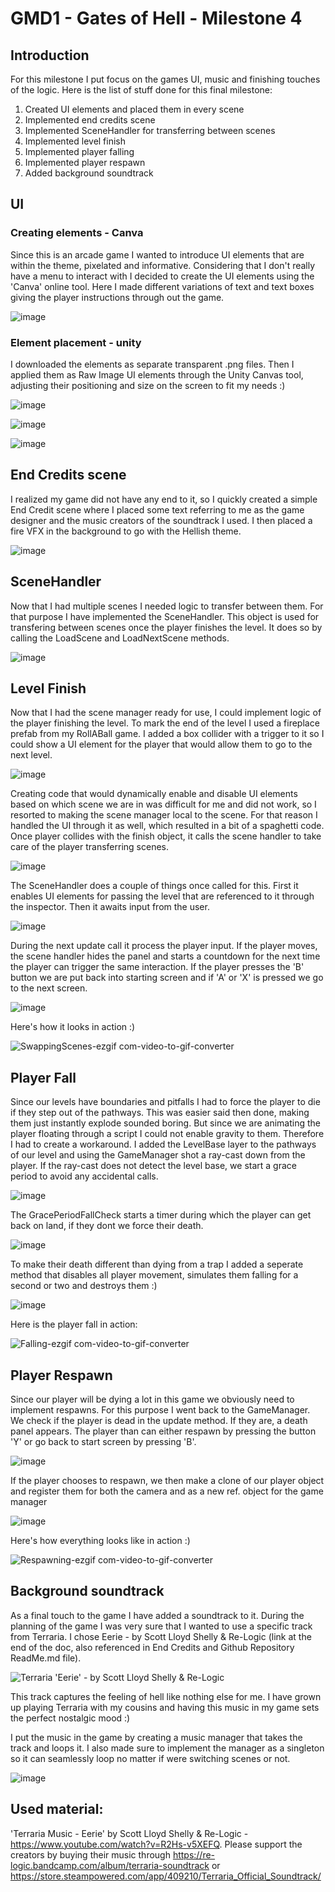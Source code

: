 # GMD1 - Gates of Hell - Milestone 4
## Introduction
For this milestone I put focus on the games UI, music and finishing touches of the logic. Here is the list of stuff done for this final milestone:
1. Created UI elements and placed them in every scene
2. Implemented end credits scene
3. Implemented SceneHandler for transferring between scenes
4. Implemented level finish
5. Implemented player falling
6. Implemented player respawn
7. Added background soundtrack

## UI
### Creating elements - Canva
Since this is an arcade game I wanted to introduce UI elements that are within the theme, pixelated and informative. Considering that I don't really have a menu to interact with I decided to create the UI elements using the 'Canva' online tool. Here I made different variations of text and text boxes giving the player instructions through out the game.

![image](https://github.com/user-attachments/assets/a0575e02-99af-4ff9-b62f-ba80e8bbf43e)

### Element placement - unity
I downloaded the elements as separate transparent .png files. Then I applied them as Raw Image UI elements through the Unity Canvas tool, adjusting their positioning and size on the screen to fit my needs :)

![image](https://github.com/user-attachments/assets/196c8584-ae6b-4519-9a97-9facc14f6462)

![image](https://github.com/user-attachments/assets/94e6783f-9d9e-491f-9b35-db1e2696d02b)

![image](https://github.com/user-attachments/assets/8ec12c48-88ed-4c8e-ba18-846ccf3a9454)


## End Credits scene
I realized my game did not have any end to it, so I quickly created a simple End Credit scene where I placed some text referring to me as the game designer and the music creators of the soundtrack I used. I then placed a fire VFX in the background to go with the Hellish theme.

![image](https://github.com/user-attachments/assets/c63739a7-ab0a-4168-a400-b64dd9c5b192)

## SceneHandler
Now that I had multiple scenes I needed logic to transfer between them. For that purpose I have implemented the SceneHandler. This object is used for transfering between scenes once the player finishes the level. It does so by calling the LoadScene and LoadNextScene methods.

![image](https://github.com/user-attachments/assets/38c85684-550e-4f25-813c-6e3de238709c)

## Level Finish
Now that I had the scene manager ready for use, I could implement logic of the player finishing the level. To mark the end of the level I used a fireplace prefab from my RollABall game. I added a box collider with a trigger to it so I could show a UI element for the player that would allow them to go to the next level. 

![image](https://github.com/user-attachments/assets/9a0045aa-7392-4cab-b573-680c161d823b)

Creating code that would dynamically enable and disable UI elements based on which scene we are in was difficult for me and did not work, so I resorted to making the scene manager local to the scene. For that reason I handled the UI through it as well, which resulted in a bit of a spaghetti code. Once player collides with the finish object, it calls the scene handler to take care of the player transferring scenes. 

![image](https://github.com/user-attachments/assets/1184f11c-1196-4c0f-aafb-0ac59963dee5)

The SceneHandler does a couple of things once called for this. First it enables UI elements for passing the level that are referenced to it through the inspector. Then it awaits input from the user.

![image](https://github.com/user-attachments/assets/e1d5b460-2437-45c0-9b5b-995892ef75c3)

During the next update call it process the player input. If the player moves, the scene handler hides the panel and starts a countdown for the next time the player can trigger the same interaction. If the player presses the 'B' button we are put back into starting screen and if 'A' or 'X' is pressed we go to the next screen.

![image](https://github.com/user-attachments/assets/a1992d8a-7d30-47f7-a19d-cb0cc2ea4cfd)

Here's how it looks in action :)

![SwappingScenes-ezgif com-video-to-gif-converter](https://github.com/user-attachments/assets/fe4791e0-5fee-439e-85a2-c959d8338871)

## Player Fall
Since our levels have boundaries and pitfalls I had to force the player to die if they step out of the pathways. This was easier said then done, making them just instantly explode sounded boring. But since we are animating the player floating through a script I could not enable gravity to them. Therefore I had to create a workaround. I added the LevelBase layer to the pathways of our level and using the GameManager shot a ray-cast down from the player. If the ray-cast does not detect the level base, we start a grace period to avoid any accidental calls.

![image](https://github.com/user-attachments/assets/a4d48cdf-2578-444c-952c-9c0745814bcf)

The GracePeriodFallCheck starts a timer during which the player can get back on land, if they dont we force their death.

![image](https://github.com/user-attachments/assets/cd928c62-5c54-4179-b42b-2a9cd2fa403b)

To make their death different than dying from a trap I added a seperate method that disables all player movement, simulates them falling for a second or two and destroys them :)

![image](https://github.com/user-attachments/assets/beb150e1-94de-4f76-b3bb-96d3a76cee51)

Here is the player fall in action:

![Falling-ezgif com-video-to-gif-converter](https://github.com/user-attachments/assets/79be5cb3-282d-4461-a775-edec3aecd46f)

## Player Respawn
Since our player will be dying a lot in this game we obviously need to implement respawns. For this purpose I went back to the GameManager. We check if the player is dead in the update method. If they are, a death panel appears. The player than can either respawn by pressing the button 'Y' or go back to start screen by pressing 'B'. 

![image](https://github.com/user-attachments/assets/311734c0-4a37-4477-bb48-de80e07b0fbf)

If the player chooses to respawn, we then make a clone of our player object and register them for both the camera and as a new ref. object for the game manager

![image](https://github.com/user-attachments/assets/bfbfee5a-2206-40d5-9656-6b27b377bd67)

Here's how everything looks like in action :)

![Respawning-ezgif com-video-to-gif-converter](https://github.com/user-attachments/assets/7b8a425d-15ab-4e2a-9dc6-6fe1142302b3)

## Background soundtrack
As a final touch to the game I have added a soundtrack to it. During the planning of the game I was very sure that I wanted to use a specific track from Terraria. I chose Eerie - by Scott Lloyd Shelly & Re-Logic (link at the end of the doc, also referenced in End Credits and Github Repository ReadMe.md file). 

![Terraria 'Eerie' - by Scott Lloyd Shelly & Re-Logic](https://www.youtube.com/watch?v=3CM1_Ji6fJ8)

This track captures the feeling of hell like nothing else for me. I have grown up playing Terraria with my cousins and having this music in my game sets the perfect nostalgic mood :) 

I put the music in the game by creating a music manager that takes the track and loops it. I also made sure to implement the manager as a singleton so it can seamlessly loop no matter if were switching scenes or not.

![image](https://github.com/user-attachments/assets/a0800561-4b71-4f0d-943e-0db51ea62b24)

## Used material:
'Terraria Music - Eerie' by Scott Lloyd Shelly & Re-Logic - https://www.youtube.com/watch?v=R2Hs-v5XEFQ. 
Please support the creators by buying their music through https://re-logic.bandcamp.com/album/terraria-soundtrack or https://store.steampowered.com/app/409210/Terraria_Official_Soundtrack/








